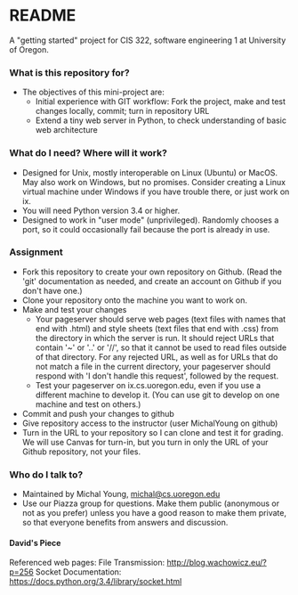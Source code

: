 # README #

A "getting started" project for CIS 322, software engineering 1 at University of Oregon.

### What is this repository for? ###

* The objectives of this mini-project are:
  * Initial experience with GIT workflow:  Fork the project, make and test changes locally, commit;  turn in repository URL
  * Extend a tiny web server in Python, to check understanding of basic web architecture

### What do I need?  Where will it work? ###

* Designed for Unix, mostly interoperable on Linux (Ubuntu) or MacOS.  May also work on Windows, but no promises.
  Consider creating a Linux virtual machine under Windows if you have trouble there, or just work on ix.
* You will need Python version 3.4 or higher. 
* Designed to work in "user mode" (unprivileged).  Randomly chooses a port, so it could occasionally fail because the
  port is already in use.

### Assignment ###
* Fork this repository to create your own repository on Github.  (Read the 'git' documentation as needed,
  and create an account on Github if you don't have one.)
* Clone your repository onto the machine you want to work on.
* Make and test your changes
  * Your pageserver should serve web pages (text files with names that end with .html) and style sheets
    (text files that end with .css) from the directory in which the server is run.
     It should reject URLs that contain '~' or '..' or '//', so that it cannot be used to read files
     outside of that directory.  For any rejected URL, as well as for URLs that do not match a file in the current
     directory, your pageserver should respond with 'I don't handle this request', followed by the request.
  *  Test your pageserver on ix.cs.uoregon.edu, even if you use a different machine to develop it.
    (You can use git to develop on one machine and test on others.)
* Commit and push your changes to github
* Give repository access to the instructor (user MichalYoung on github)
* Turn in the URL to your repository so I can clone and test it for grading.
  We will use Canvas for turn-in, but you turn in only the URL of your Github repository, not your files.

### Who do I talk to? ###

* Maintained by Michal Young, michal@cs.uoregon.edu
* Use our Piazza group for questions. Make them public (anonymous or not as you prefer) unless you have a
  good reason to make them private, so that everyone benefits from answers and discussion.



#### David's Piece ####
Referenced web pages:
File Transmission: http://blog.wachowicz.eu/?p=256
Socket Documentation: https://docs.python.org/3.4/library/socket.html
